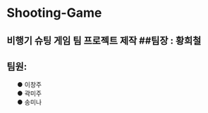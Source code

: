 # Shooting-Game
비행기 슈팅 게임 팀 프로젝트 제작
##팀장 : 황희철
-------------
## 팀원:
<ul>● 이창주<br>
● 곽미주<br>
● 송미나<br>
